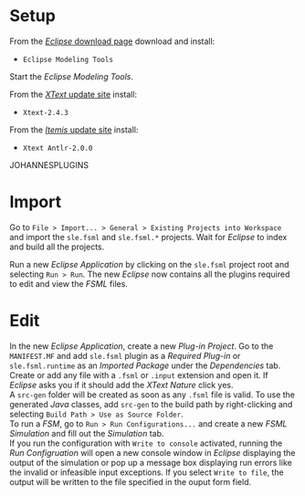 # Setup
From the [*Eclipse* download page](http://www.eclipse.org/downloads/) download and install: 
 * `Eclipse Modeling Tools`

Start the *Eclipse Modeling Tools*.

From the [*XText* update site](http://download.eclipse.org/modeling/tmf/xtext/updates/composite/releases/) install:
 * `Xtext-2.4.3`

From the [*Itemis* update site](http://download.itemis.de/updates/) install:
 * `Xtext Antlr-2.0.0`

JOHANNESPLUGINS

# Import
Go to `File > Import... > General > Existing Projects into Workspace` and import the `sle.fsml` and `sle.fsml.*` projects. Wait for *Eclipse* to index and build all the projects.  

Run a new *Eclipse Application* by clicking on the `sle.fsml` project root and selecting `Run > Run`. The new *Eclipse* now contains all the plugins required to edit and view the *FSML* files.  


# Edit
In the new *Eclipse Application*, create a new *Plug-in Project*. Go to the `MANIFEST.MF` and add `sle.fsml` plugin as a *Required Plug-in* or `sle.fsml.runtime` as an *Imported Package* under the *Dependencies* tab.  
Create or add any file with a `.fsml` or `.input` extension and open it. If *Eclipse* asks you if it should add the *XText Nature* click yes.  
A `src-gen` folder will be created as soon as any `.fsml` file is valid. To use the generated *Java* classes, add `src-gen` to the build path by right-clicking and selecting `Build Path > Use as Source Folder`.  
To run a *FSM*, go to `Run > Run Configurations...` and create a new *FSML Simulation* and fill out the *Simulation* tab.  
If you run the configuration with `Write to console` activated, running the *Run Configruation* will open a new console window in *Eclipse* displaying the output of the simulation or pop up a message box displaying run errors like the invalid or infeasible input exceptions. If you select `Write to file`, the output will be written to the file specified in the ouput form field.  
